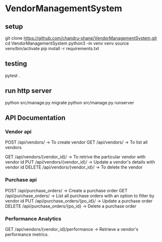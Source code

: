 # VendorManagementSystem


## setup 
git clone https://github.com/chandru-shane/VendorManagementSystem.git
cd VendorManagementSystem
python3 -m venv venv
source venv/bin/activate
pip install -r requirements.txt


## testing
pytest .

## run http server
python src/manage.py migrate
python src/manage.py runserver

## API Documentation

### Vendor api
POST /api/vendors/ -> To create vendor
GET /api/vendors/ -> To list all vendors
 
GET /api/vendors/{vendor_id}/ -> To retrive the particular vendor with vendor id
PUT /api/vendors/{vendor_id}/ -> Update a vendor's details with vendor id
DELETE /api/vendors/{vendor_id}/ -> To delete the vendor

### Purchase api
POST /api/purchase_orders/ ->  Create a purchase order
GET /api/purchase_orders/ -> List all purchase orders with an option to filter by vendor id
PUT /api/purchase_orders/{po_id}/ -> Update a purchase order
DELETE /api/purchase_orders/{po_id} -> Delete a purchase order

### Performance Analytics
GET /api/vendors/{vendor_id}/performance -> Retrieve a vendor's performance metrics.

